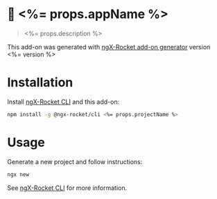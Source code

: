 # :rocket: <%= props.appName %>

> <%= props.description %>

This add-on was generated with [ngX-Rocket add-on generator](https://github.com/ngx-rocket/generator-ngx-rocket-addon/)
version <%= version %>

# Installation

Install [ngX-Rocket CLI](https://github.com/ngx-rocket/cli) and this add-on:

```sh
npm install -g @ngx-rocket/cli <%= props.projectName %>
```

# Usage

Generate a new project and follow instructions:
```sh
ngx new
```

See [ngX-Rocket CLI](https://github.com/ngx-rocket/cli) for more information.
